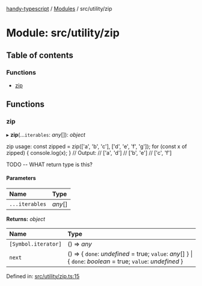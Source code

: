 [handy-typescript](../README.md) / [Modules](../modules.md) / src/utility/zip

# Module: src/utility/zip

## Table of contents

### Functions

- [zip](src_utility_zip.md#zip)

## Functions

### zip

▸ **zip**(...`iterables`: *any*[]): *object*

zip
usage:
const zipped = zip(['a', 'b', 'c'], ['d', 'e', 'f', 'g']);
for (const x of zipped) {
    console.log(x);
}
// Output:
// ['a', 'd']
// ['b', 'e']
// ['c', 'f']

TODO -- WHAT return type is this?

#### Parameters

| Name | Type |
| :------ | :------ |
| `...iterables` | *any*[] |

**Returns:** *object*

| Name | Type |
| :------ | :------ |
| `[Symbol.iterator]` | () => *any* |
| `next` | () => { `done`: *undefined* = true; `value`: *any*[]  } \| { `done`: *boolean* = true; `value`: *undefined*  } |

Defined in: [src/utility/zip.ts:15](https://github.com/robbiemu/handy-typescript/blob/8d0f93c/src/utility/zip.ts#L15)
